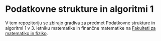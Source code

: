 # Podatkovne strukture in algoritmi 1

V tem repozitoriju se zbirajo gradiva za predmet Podatkovne strukture in algoritmi 1 v 3. letniku matematike in finančne matematike na [Fakulteti za matematiko in fiziko](https://www.fmf.uni-lj.si/).
